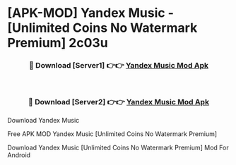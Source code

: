 # [APK-MOD] Yandex Music - [Unlimited Coins No Watermark Premium] 2c03u



<div align="center">
<h3>🔴 Download [Server1] 👉👉 <a href="https://momento.my/?title=Yandex_Music">Yandex Music Mod Apk</a></h3><br>

<h3>🔴 Download [Server2] 👉👉 <a href="https://momento.my/?title=Yandex_Music">Yandex Music Mod Apk</a></h3>
</div>



Download Yandex Music 

Free APK MOD Yandex Music [Unlimited Coins No Watermark Premium]

Download Yandex Music [Unlimited Coins No Watermark Premium] Mod For Android
